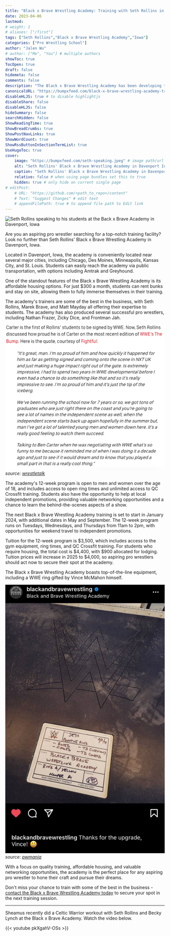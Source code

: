 ```yaml
---
title: "Black x Brave Wrestling Academy: Training with Seth Rollins in Davenport, Iowa"
date: 2023-04-06
lastmod:
# weight: 1
# aliases: ["/first"]
tags: ["Seth Rollins","Black x Brave Wrestling Academy","Iowa"]
categories: ["Pro Wrestling School"]
author: "Jalen Wu"
# author: ["Me", "You"] # multiple authors
showToc: true
TocOpen: true
draft: false
hidemeta: false
comments: false
description: "The Black x Brave Wrestling Academy has been developing talent since 2014. The facility, located in Davenport, Iowa, is equipped with a WWE ring and wide range of gym equipment. Read more about how to train at Seth Rollins' pro wrestling school including the programs they offer and the cost to attend."
canonicalURL: "https://bumpxfeed.com/black-x-brave-wrestling-academy-training-with-seth-rollins-in-davenport-iowa/"
disableHLJS: true # to disable highlightjs
disableShare: false
disableHLJS: false
hideSummary: false
searchHidden: false
ShowReadingTime: true
ShowBreadCrumbs: true
ShowPostNavLinks: true
ShowWordCount: true
ShowRssButtonInSectionTermList: true
UseHugoToc: true
cover:
    image: "https://bumpxfeed.com/seth-speaking.jpeg" # image path/url
    alt: "Seth Rollins' Black x Brave Wrestling Academy in Davenport Iowa" # alt text
    caption: "Seth Rollins' Black x Brave Wrestling Academy in Davenport Iowa" # display caption under cover
    relative: false # when using page bundles set this to true
    hidden: true # only hide on current single page
# editPost:
    # URL: "https://github.com/<path_to_repo>/content"
    # Text: "Suggest Changes" # edit text
    # appendFilePath: true # to append file path to Edit link
---
```


![Seth Rollins speaking to his students at the Back x Brave Academy in Davenport, Iowa](../../seth-speaking.jpeg)

Are you an aspiring pro wrestler searching for a top-notch training facility? Look no further than Seth Rollins' Black x Brave Wrestling Academy in Davenport, Iowa.

Located in Davenport, Iowa, the academy is conveniently located near several major cities, including Chicago, Des Moines, Minneapolis, Kansas City, and St. Louis. Students can easily reach the academy via public transportation, with options including Amtrak and Greyhound.

One of the standout features of the Black x Brave Wrestling Academy is its affordable housing options. For just $300 a month, students can rent bunks and stay on site, allowing them to fully immerse themselves in their training.

The academy's trainers are some of the best in the business, with Seth Rollins, Marek Brave, and Matt Mayday all offering their expertise to students. The academy has also produced several successful pro wrestlers, including Nathan Frazer, Zicky Dice, and Frontman Jah.

![Seth Rollins' quote about Ben Carter aka Nathan Frazer](ben-carter.png)
_source:_ _[wrestletalk](https://wrestletalk.com/news/seth-rollins-is-proud-of-nxt-uk-star/)_

The academy's 12-week program is open to men and women over the age of 18, and includes access to open ring times and unlimited access to QC Crossfit training. Students also have the opportunity to help at local independent promotions, providing valuable networking opportunities and a chance to learn the behind-the-scenes aspects of a show.

The next Black x Brave Wrestling Academy training is set to start in January 2024, with additional dates in May and September. The 12-week program runs on Tuesdays, Wednesdays, and Thursdays from 11am to 2pm, with opportunities for weekend travel to independent promotions.

Tuition for the 12-week program is $3,500, which includes access to the gym equipment, ring times, and QC Crossfit training. For students who require housing, the total cost is $4,400, with $900 allocated for lodging. Tuition prices will increase in 2025 to $4,000, so aspiring pro wrestlers should act now to secure their spot at the academy.

The Black x Brave Wrestling Academy boasts top-of-the-line equipment, including a WWE ring gifted by Vince McMahon himself. 

![WWE ring gifted by Vince McMahon to the Black x Brave Wrestling Academy](WWE-RING-ROLLINS.jpg)
_source:_ _[pwmania](https://www.pwmania.com/vince-mcmahon-gives-new-ring-to-seth-rollins-black-brave-academy)_  

With a focus on quality training, affordable housing, and valuable networking opportunities, the academy is the perfect place for any aspiring pro wrestler to hone their craft and pursue their dreams.

Don't miss your chance to train with some of the best in the business - [contact the Black x Brave Wrestling Academy today](https://www.blackandbravewrestling.com/new-page) to secure your spot in the next training session.


---

Sheamus recently did a Celtic Warrior workout with Seth Rollins and Becky Lynch at the Black x Brave Academy. Watch the video below.

{{< youtube pkXgahV-OSs >}}